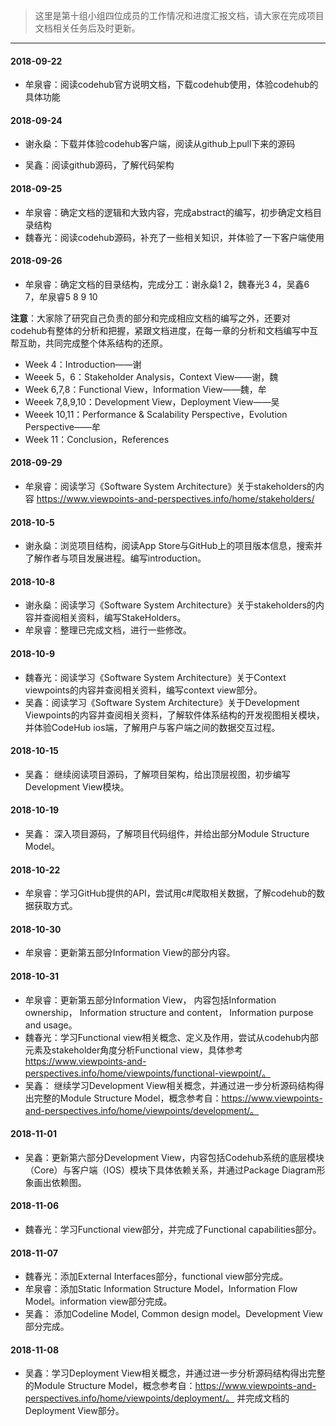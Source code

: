 >这里是第十组小组四位成员的工作情况和进度汇报文档，请大家在完成项目文档相关任务后及时更新。
------
#### 2018-09-22
- 牟泉睿：阅读codehub官方说明文档，下载codehub使用，体验codehub的具体功能

#### 2018-09-24
- 谢永燊：下载并体验codehub客户端，阅读从github上pull下来的源码

- 吴鑫：阅读github源码，了解代码架构

#### 2018-09-25
- 牟泉睿：确定文档的逻辑和大致内容，完成abstract的编写，初步确定文档目录结构
- 魏春光：阅读codehub源码，补充了一些相关知识，并体验了一下客户端使用

#### 2018-09-26
- 牟泉睿：确定文档的目录结构，完成分工：谢永燊1 2，魏春光3 4，吴鑫6 7，牟泉睿5 8 9 10

**注意**：大家除了研究自己负责的部分和完成相应文档的编写之外，还要对codehub有整体的分析和把握，紧跟文档进度，在每一章的分析和文档编写中互帮互助，共同完成整个体系结构的还原。

- Week 4：Introduction——谢
- Weeek 5，6：Stakeholder Analysis，Context View——谢，魏
- Week 6,7,8：Functional View，Information View——魏，牟
- Weeek 7,8,9,10：Development View，Deployment View——吴
- Weeek 10,11：Performance & Scalability Perspective，Evolution Perspective——牟
- Week 11：Conclusion，References

#### 2018-09-29
- 牟泉睿：阅读学习《Software System Architecture》关于stakeholders的内容 https://www.viewpoints-and-perspectives.info/home/stakeholders/

#### 2018-10-5
- 谢永燊：浏览项目结构，阅读App Store与GitHub上的项目版本信息，搜索并了解作者与项目发展进程。编写introduction。

#### 2018-10-8
- 谢永燊：阅读学习《Software System Architecture》关于stakeholders的内容并查阅相关资料，编写StakeHolders。
- 牟泉睿：整理已完成文档，进行一些修改。

#### 2018-10-9
- 魏春光：阅读学习《Software System Architecture》关于Context viewpoints的内容并查阅相关资料，编写context view部分。
- 吴鑫：阅读学习《Software System Architecture》关于Development Viewpoints的内容并查阅相关资料，了解软件体系结构的开发视图相关模块，并体验CodeHub ios端，了解用户与客户端之间的数据交互过程。

#### 2018-10-15
- 吴鑫： 继续阅读项目源码，了解项目架构，给出顶层视图，初步编写Development View模块。

#### 2018-10-19
- 吴鑫： 深入项目源码，了解项目代码组件，并给出部分Module Structure Model。

#### 2018-10-22
- 牟泉睿：学习GitHub提供的API，尝试用c#爬取相关数据，了解codehub的数据获取方式。

#### 2018-10-30
- 牟泉睿：更新第五部分Information View的部分内容。

#### 2018-10-31
- 牟泉睿：更新第五部分Information View， 内容包括Information ownership， Information structure and content， Information purpose and usage。
- 魏春光：学习Functional view相关概念、定义及作用，尝试从codehub内部元素及stakeholder角度分析Functional view，具体参考 https://www.viewpoints-and-perspectives.info/home/viewpoints/functional-viewpoint/。
- 吴鑫： 继续学习Development View相关概念，并通过进一步分析源码结构得出完整的Module Structure Model，概念参考自：https://www.viewpoints-and-perspectives.info/home/viewpoints/development/。

#### 2018-11-01
- 吴鑫：更新第六部分Development View，内容包括Codehub系统的底层模块（Core）与客户端（IOS）模块下具体依赖关系，并通过Package Diagram形象画出依赖图。

#### 2018-11-06
- 魏春光：学习Functional view部分，并完成了Functional capabilities部分。

#### 2018-11-07
- 魏春光：添加External Interfaces部分，functional view部分完成。
- 牟泉睿：添加Static Information Structure Model，Information Flow Model。information view部分完成。
- 吴鑫： 添加Codeline Model, Common design model。Development View部分完成。

#### 2018-11-08
- 吴鑫：学习Deployment View相关概念，并通过进一步分析源码结构得出完整的Module Structure Model，概念参考自：https://www.viewpoints-and-perspectives.info/home/viewpoints/deployment/。 并完成文档的Deployment View部分。
